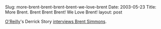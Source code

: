Slug: more-brent-brent-brent-brent-we-love-brent
Date: 2003-05-23
Title: More Brent. Brent Brent Brent! We Love Brent!
layout: post

<a href="http://www.macdevcenter.com&quot;">O&#39;Reilly</a>&#39;s Derrick Story <a href="http://www.macdevcenter.com/pub/a/mac/developer/2003/05/22/innovators.html">interviews Brent Simmons</a>.
